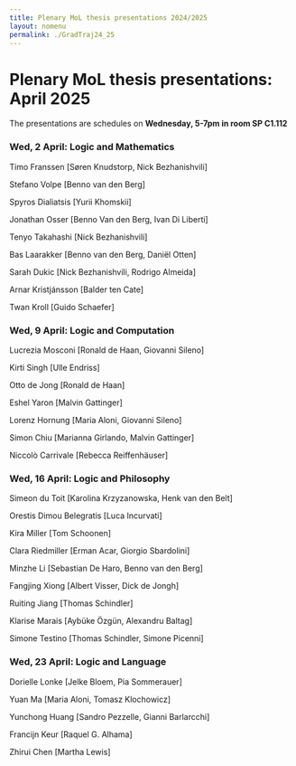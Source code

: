 ```yaml
---
title: Plenary MoL thesis presentations 2024/2025  
layout: nomenu
permalink: ./GradTraj24_25
---
```

# Plenary MoL thesis presentations: April 2025 

The presentations are schedules on **Wednesday, 5-7pm in room SP C1.112**

### Wed, 2 April: Logic and Mathematics

Timo Franssen [Søren Knudstorp, Nick Bezhanishvili]


Stefano Volpe [Benno van den Berg]


Spyros Dialiatsis [Yurii Khomskii]


Jonathan Osser [Benno Van den Berg, Ivan Di Liberti]


Tenyo Takahashi [Nick Bezhanishvili]


Bas Laarakker [Benno van den Berg, Daniël Otten]


Sarah Dukic [Nick Bezhanishvili, Rodrigo Almeida]


Arnar Kristjánsson [Balder ten Cate]


Twan Kroll [Guido Schaefer]



### Wed, 9 April: Logic and Computation

Lucrezia Mosconi [Ronald de Haan, Giovanni Sileno]


Kirti Singh [Ulle Endriss]


Otto de Jong [Ronald de Haan]


Eshel Yaron [Malvin Gattinger]


Lorenz Hornung [Maria Aloni, Giovanni Sileno]


Simon Chiu [Marianna Girlando, Malvin Gattinger]


Niccolò Carrivale [Rebecca Reiffenhäuser]

### Wed, 16 April: Logic and Philosophy 

Simeon du Toit [Karolina Krzyzanowska, Henk van den Belt] 


Orestis Dimou Belegratis [Luca Incurvati]


Kira Miller [Tom Schoonen]


Clara Riedmiller [Erman Acar, Giorgio Sbardolini]


Minzhe Li [Sebastian De Haro, Benno van den Berg]


Fangjing Xiong [Albert Visser, Dick de Jongh]


Ruiting Jiang [Thomas Schindler]


Klarise Marais [Aybüke Özgün, Alexandru Baltag]


Simone Testino [Thomas Schindler, Simone Picenni]

### Wed, 23 April: Logic and Language

Dorielle Lonke [Jelke Bloem, Pia Sommerauer]


Yuan Ma [Maria Aloni, Tomasz Klochowicz]


Yunchong Huang [Sandro Pezzelle, Gianni Barlarcchi]


Francijn Keur [Raquel G. Alhama]


Zhirui Chen [Martha Lewis]

